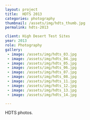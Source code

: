 ```yaml
---
layout: project
title:  HDTS 2013
categories: photography
thumbnail: /assets/img/hdts_thumb.jpg
permalink: hdts-2013

client: High Desert Test Sites
year: 2013
role: Photography
gallery:
 - image: /assets/img/hdts_03.jpg
 - image: /assets/img/hdts_04.jpg
 - image: /assets/img/hdts_05.jpg
 - image: /assets/img/hdts_06.jpg
 - image: /assets/img/hdts_07.jpg
 - image: /assets/img/hdts_08.jpg
 - image: /assets/img/hdts_11.jpg
 - image: /assets/img/hdts_12.jpg
 - image: /assets/img/hdts_13.jpg
 - image: /assets/img/hdts_14.jpg

---
```


HDTS photos.